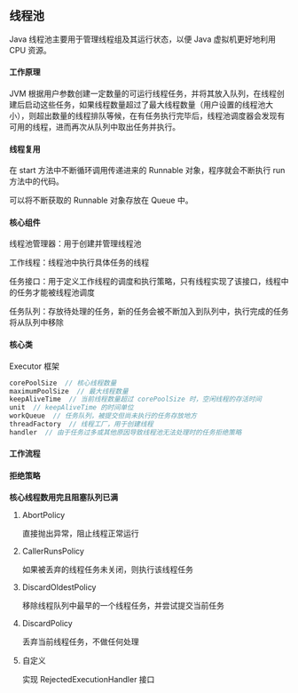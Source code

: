 ## 线程池

Java 线程池主要用于管理线程组及其运行状态，以便 Java 虚拟机更好地利用 CPU 资源。

#### 工作原理

JVM 根据用户参数创建一定数量的可运行线程任务，并将其放入队列，在线程创建后启动这些任务，如果线程数量超过了最大线程数量（用户设置的线程池大小），则超出数量的线程排队等候，在有任务执行完毕后，线程池调度器会发现有可用的线程，进而再次从队列中取出任务并执行。



#### 线程复用

在 start 方法中不断循环调用传递进来的 Runnable 对象，程序就会不断执行 run 方法中的代码。

可以将不断获取的 Runnable 对象存放在 Queue 中。



#### 核心组件

线程池管理器：用于创建并管理线程池

工作线程：线程池中执行具体任务的线程

任务接口：用于定义工作线程的调度和执行策略，只有线程实现了该接口，线程中的任务才能被线程池调度

任务队列：存放待处理的任务，新的任务会被不断加入到队列中，执行完成的任务将从队列中移除



#### 核心类

Executor 框架

```java
corePoolSize  // 核心线程数量
maximumPoolSize  // 最大线程数量
keepAliveTime  // 当前线程数量超过 corePoolSize 时，空闲线程的存活时间
unit  // keepAliveTime 的时间单位
workQueue  // 任务队列，被提交但尚未执行的任务存放地方
threadFactory  // 线程工厂，用于创建线程
handler  // 由于任务过多或其他原因导致线程池无法处理时的任务拒绝策略
```



#### 工作流程



#### 拒绝策略

**核心线程数用完且阻塞队列已满**

1. AbortPolicy

   直接抛出异常，阻止线程正常运行

2. CallerRunsPolicy

   如果被丢弃的线程任务未关闭，则执行该线程任务

3. DiscardOldestPolicy

   移除线程队列中最早的一个线程任务，并尝试提交当前任务

4. DiscardPolicy

   丢弃当前线程任务，不做任何处理

5. 自定义

   实现 RejectedExecutionHandler 接口



